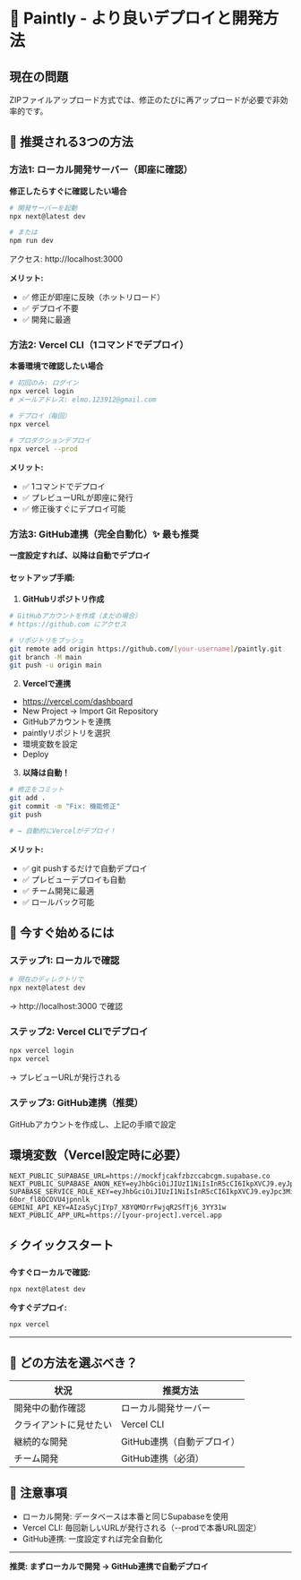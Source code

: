 # 🚀 Paintly - より良いデプロイと開発方法

## 現在の問題
ZIPファイルアップロード方式では、修正のたびに再アップロードが必要で非効率的です。

## 📌 推奨される3つの方法

### 方法1: ローカル開発サーバー（即座に確認）
**修正したらすぐに確認したい場合**

```bash
# 開発サーバーを起動
npx next@latest dev

# または
npm run dev
```

アクセス: http://localhost:3000

**メリット:**
- ✅ 修正が即座に反映（ホットリロード）
- ✅ デプロイ不要
- ✅ 開発に最適

### 方法2: Vercel CLI（1コマンドでデプロイ）
**本番環境で確認したい場合**

```bash
# 初回のみ: ログイン
npx vercel login
# メールアドレス: elmo.123912@gmail.com

# デプロイ（毎回）
npx vercel

# プロダクションデプロイ
npx vercel --prod
```

**メリット:**
- ✅ 1コマンドでデプロイ
- ✅ プレビューURLが即座に発行
- ✅ 修正後すぐにデプロイ可能

### 方法3: GitHub連携（完全自動化）✨ **最も推奨**
**一度設定すれば、以降は自動でデプロイ**

#### セットアップ手順:

1. **GitHubリポジトリ作成**
```bash
# GitHubアカウントを作成（まだの場合）
# https://github.com にアクセス

# リポジトリをプッシュ
git remote add origin https://github.com/[your-username]/paintly.git
git branch -M main
git push -u origin main
```

2. **Vercelで連携**
- https://vercel.com/dashboard
- New Project → Import Git Repository
- GitHubアカウントを連携
- paintlyリポジトリを選択
- 環境変数を設定
- Deploy

3. **以降は自動！**
```bash
# 修正をコミット
git add .
git commit -m "Fix: 機能修正"
git push

# → 自動的にVercelがデプロイ！
```

**メリット:**
- ✅ git pushするだけで自動デプロイ
- ✅ プレビューデプロイも自動
- ✅ チーム開発に最適
- ✅ ロールバック可能

## 🎯 今すぐ始めるには

### ステップ1: ローカルで確認
```bash
# 現在のディレクトリで
npx next@latest dev
```
→ http://localhost:3000 で確認

### ステップ2: Vercel CLIでデプロイ
```bash
npx vercel login
npx vercel
```
→ プレビューURLが発行される

### ステップ3: GitHub連携（推奨）
GitHubアカウントを作成し、上記の手順で設定

## 環境変数（Vercel設定時に必要）

```env
NEXT_PUBLIC_SUPABASE_URL=https://mockfjcakfzbzccabcgm.supabase.co
NEXT_PUBLIC_SUPABASE_ANON_KEY=eyJhbGciOiJIUzI1NiIsInR5cCI6IkpXVCJ9.eyJpc3MiOiJzdXBhYmFzZSIsInJlZiI6Im1vY2tmamNha2Z6YnpjY2FiY2dtIiwicm9sZSI6ImFub24iLCJpYXQiOjE3NTc0NDA5MDgsImV4cCI6MjA3MzAxNjkwOH0.Y1cSlcOIKJMTa5gjf6jsoygphQZSMUT_xxciNVIMVoM
SUPABASE_SERVICE_ROLE_KEY=eyJhbGciOiJIUzI1NiIsInR5cCI6IkpXVCJ9.eyJpc3MiOiJzdXBhYmFzZSIsInJlZiI6Im1vY2tmamNha2Z6YnpjY2FiY2dtIiwicm9sZSI6InNlcnZpY2Vfcm9sZSIsImlhdCI6MTc1NzQ0MDkwOCwiZXhwIjoyMDczMDE2OTA4fQ.JZnPLDSxp3irtIMKC8LPCE-60or_fl8OCOVU4jpnnlk
GEMINI_API_KEY=AIzaSyCjIYp7_X8YQMOrrFwjqR2SfTj6_3YY31w
NEXT_PUBLIC_APP_URL=https://[your-project].vercel.app
```

## ⚡ クイックスタート

**今すぐローカルで確認:**
```bash
npx next@latest dev
```

**今すぐデプロイ:**
```bash
npx vercel
```

---

## 🤔 どの方法を選ぶべき？

| 状況 | 推奨方法 |
|------|----------|
| 開発中の動作確認 | ローカル開発サーバー |
| クライアントに見せたい | Vercel CLI |
| 継続的な開発 | GitHub連携（自動デプロイ） |
| チーム開発 | GitHub連携（必須） |

## 📝 注意事項

- ローカル開発: データベースは本番と同じSupabaseを使用
- Vercel CLI: 毎回新しいURLが発行される（--prodで本番URL固定）
- GitHub連携: 一度設定すれば完全自動化

---

**推奨: まずローカルで開発 → GitHub連携で自動デプロイ**